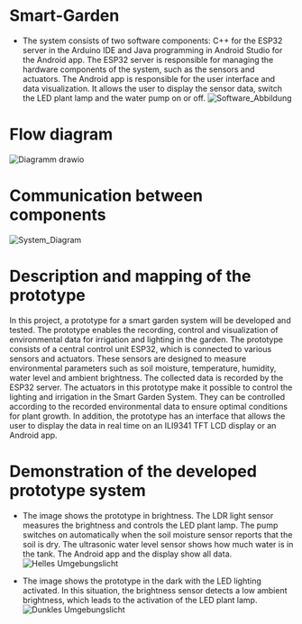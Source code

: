 # Smart-Garden
- The system consists of two software components: C++ for the ESP32 server in the Arduino IDE and Java programming in Android Studio for the Android app.
  The ESP32 server is responsible for managing the hardware components of the system, such as the sensors and actuators. The Android app is responsible 
  for the user interface and data visualization. It allows the user to display the sensor data, switch the LED plant lamp and the water pump on or off.
![Software_Abbildung](https://github.com/Boulmani96/Smart-Garden/assets/74252189/7b4760e6-1112-498e-9435-74518aa328ca)
# Flow diagram
![Diagramm drawio](https://github.com/Boulmani96/Smart-Garden/assets/74252189/dc19e00c-a363-4231-8677-03ad46e9a8ba)

# Communication between components
![System_Diagram](https://github.com/Boulmani96/Smart-Garden/assets/74252189/225ecb3f-78cb-4f8e-afcf-57282b76d0c3)

# Description and mapping of the prototype
In this project, a prototype for a smart garden system will be developed and tested. The prototype enables the recording, control and visualization of environmental data for irrigation and lighting in the garden.
The prototype consists of a central control unit ESP32, which is connected to various sensors and actuators. These sensors are designed to measure environmental parameters such as soil moisture, temperature, humidity, water level and ambient brightness. The collected data is recorded by the ESP32 server.
The actuators in this prototype make it possible to control the lighting and irrigation in the Smart Garden System. They can be controlled according to the recorded environmental data to ensure optimal conditions for plant growth.
In addition, the prototype has an interface that allows the user to display the data in real time on an ILI9341 TFT LCD display or an Android app.

# Demonstration of the developed prototype system
- The image shows the prototype in brightness. The LDR light sensor measures the brightness and controls the LED plant lamp. The pump switches on automatically when the soil moisture sensor reports that the soil is dry. The ultrasonic water 
  level sensor shows how much water is in the tank. The Android app and the display show all data.
![Helles Umgebungslicht](https://github.com/Boulmani96/Smart-Garden/assets/74252189/66ed9903-708e-475d-b063-f92011dd72a6)

- The image shows the prototype in the dark with the LED lighting activated. In this situation, the brightness sensor detects a low ambient brightness, which leads to the activation of the LED plant lamp.
![Dunkles Umgebungslicht](https://github.com/Boulmani96/Smart-Garden/assets/74252189/bc58940c-2c4f-4b05-baca-2ad67091d133)
